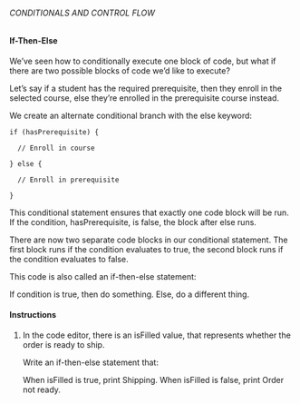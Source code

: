 ###### CONDITIONALS AND CONTROL FLOW

#### If-Then-Else

We’ve seen how to conditionally execute one block of code, but what if there are two possible blocks of code we’d like to execute?

Let’s say if a student has the required prerequisite, then they enroll in the selected course, else they’re enrolled in the prerequisite course instead.

We create an alternate conditional branch with the else keyword:
```
if (hasPrerequisite) {
 
  // Enroll in course
 
} else {
 
  // Enroll in prerequisite
 
}
```
This conditional statement ensures that exactly one code block will be run. If the condition, hasPrerequisite, is false, the block after else runs.

There are now two separate code blocks in our conditional statement. The first block runs if the condition evaluates to true, the second block runs if the condition evaluates to false.

This code is also called an if-then-else statement:

If condition is true, then do something.
Else, do a different thing.

#### Instructions

1. In the code editor, there is an isFilled value, that represents whether the order is ready to ship.

    Write an if-then-else statement that:

    When isFilled is true, print Shipping.
    When isFilled is false, print Order not ready.